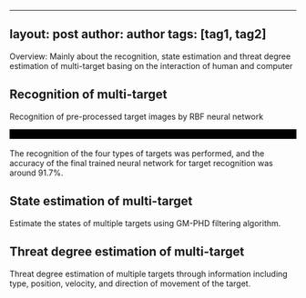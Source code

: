 ---
layout: post
author: author
tags: [tag1, tag2]
--

Overview: Mainly about the recognition, state estimation and threat degree estimation of multi-target basing on the interaction of human and computer 

## Recognition of multi-target 

Recognition of pre-processed target images by RBF neural network

![img_3.png](img_3.png)

The recognition of the four types of targets was performed, and the accuracy of the final trained neural network for target recognition was around 91.7%.


## State estimation of multi-target

Estimate the states of multiple targets using GM-PHD filtering algorithm.


## Threat degree estimation of multi-target

Threat degree estimation of multiple targets through information including type, position, velocity, and direction of movement of the target.
